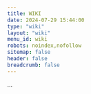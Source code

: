 ```yaml
---
title: WIKI
date: 2024-07-29 15:44:00
type: "wiki"
layout: "wiki"
menu_id: wiki
robots: noindex,nofollow
sitemap: false
header: false
breadcrumb: false
---
```


...
